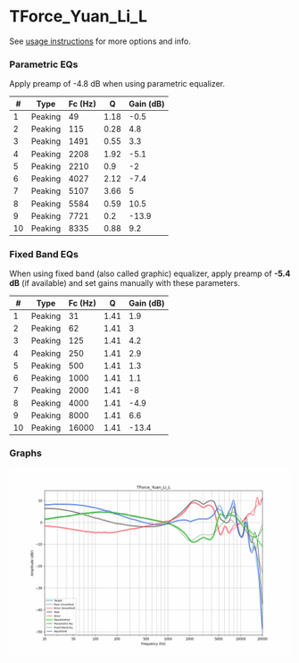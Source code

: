 # TForce_Yuan_Li_L
See [usage instructions](https://github.com/jaakkopasanen/AutoEq#usage) for more options and info.

### Parametric EQs
Apply preamp of -4.8 dB when using parametric equalizer.

|   # | Type    |   Fc (Hz) |    Q |   Gain (dB) |
|-----|---------|-----------|------|-------------|
|   1 | Peaking |        49 | 1.18 |        -0.5 |
|   2 | Peaking |       115 | 0.28 |         4.8 |
|   3 | Peaking |      1491 | 0.55 |         3.3 |
|   4 | Peaking |      2208 | 1.92 |        -5.1 |
|   5 | Peaking |      2210 | 0.9  |        -2   |
|   6 | Peaking |      4027 | 2.12 |        -7.4 |
|   7 | Peaking |      5107 | 3.66 |         5   |
|   8 | Peaking |      5584 | 0.59 |        10.5 |
|   9 | Peaking |      7721 | 0.2  |       -13.9 |
|  10 | Peaking |      8335 | 0.88 |         9.2 |

### Fixed Band EQs
When using fixed band (also called graphic) equalizer, apply preamp of **-5.4 dB** (if available) and set gains manually with these parameters.

|   # | Type    |   Fc (Hz) |    Q |   Gain (dB) |
|-----|---------|-----------|------|-------------|
|   1 | Peaking |        31 | 1.41 |         1.9 |
|   2 | Peaking |        62 | 1.41 |         3   |
|   3 | Peaking |       125 | 1.41 |         4.2 |
|   4 | Peaking |       250 | 1.41 |         2.9 |
|   5 | Peaking |       500 | 1.41 |         1.3 |
|   6 | Peaking |      1000 | 1.41 |         1.1 |
|   7 | Peaking |      2000 | 1.41 |        -8   |
|   8 | Peaking |      4000 | 1.41 |        -4.9 |
|   9 | Peaking |      8000 | 1.41 |         6.6 |
|  10 | Peaking |     16000 | 1.41 |       -13.4 |

### Graphs
![](./TForce_Yuan_Li_L.png)
